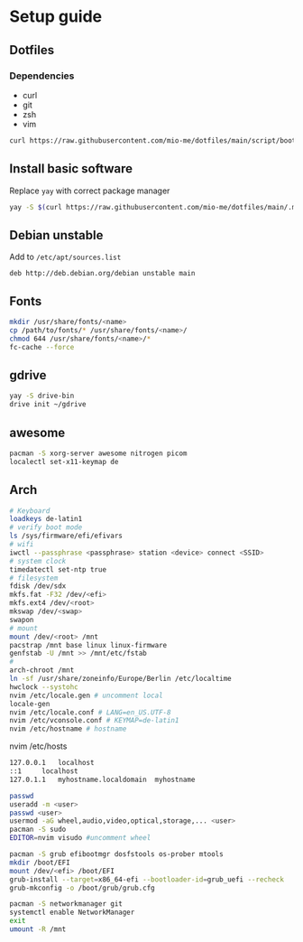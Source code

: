 # Setup guide

## Dotfiles
### Dependencies
- curl
- git
- zsh
- vim

```Bash
curl https://raw.githubusercontent.com/mio-me/dotfiles/main/script/bootstrap.sh | sh
```
## Install basic software
Replace `yay` with correct package manager
```Bash
yay -S $(curl https://raw.githubusercontent.com/mio-me/dotfiles/main/.myconf/base.txt | tr '\n' ' ')
```

## Debian unstable
Add to `/etc/apt/sources.list`
```
deb http://deb.debian.org/debian unstable main
```

## Fonts
```Bash
mkdir /usr/share/fonts/<name>
cp /path/to/fonts/* /usr/share/fonts/<name>/
chmod 644 /usr/share/fonts/<name>/*
fc-cache --force
```

## gdrive
```Bash
yay -S drive-bin
drive init ~/gdrive
```

## awesome
```Bash
pacman -S xorg-server awesome nitrogen picom
localectl set-x11-keymap de
```

## Arch
```Bash
# Keyboard
loadkeys de-latin1
# verify boot mode
ls /sys/firmware/efi/efivars
# wifi
iwctl --passphrase <passphrase> station <device> connect <SSID>
# system clock
timedatectl set-ntp true
# filesystem
fdisk /dev/sdx
mkfs.fat -F32 /dev/<efi>
mkfs.ext4 /dev/<root>
mkswap /dev/<swap>
swapon
# mount
mount /dev/<root> /mnt
pacstrap /mnt base linux linux-firmware
genfstab -U /mnt >> /mnt/etc/fstab
#
arch-chroot /mnt
ln -sf /usr/share/zoneinfo/Europe/Berlin /etc/localtime
hwclock --systohc
nvim /etc/locale.gen # uncomment local
locale-gen
nvim /etc/locale.conf # LANG=en_US.UTF-8
nvim /etc/vconsole.conf # KEYMAP=de-latin1
nvim /etc/hostname # hostname
```

nvim /etc/hosts
```Bash
127.0.0.1	localhost
::1		localhost
127.0.1.1	myhostname.localdomain	myhostname
```

```Bash
passwd
useradd -m <user>
passwd <user>
usermod -aG wheel,audio,video,optical,storage,... <user>
pacman -S sudo
EDITOR=nvim visudo #uncomment wheel
```

```Bash
pacman -S grub efibootmgr dosfstools os-prober mtools
mkdir /boot/EFI
mount /dev/<efi> /boot/EFI
grub-install --target=x86_64-efi --bootloader-id=grub_uefi --recheck
grub-mkconfig -o /boot/grub/grub.cfg
```

```Bash
pacman -S networkmanager git
systemctl enable NetworkManager
exit
umount -R /mnt
```
